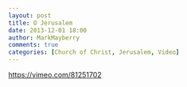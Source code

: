 ```yaml
---
layout: post
title: O Jerusalem
date: 2013-12-01 18:00
author: MarkMayberry
comments: true
categories: [Church of Christ, Jerusalem, Video]
---
```

https://vimeo.com/81251702
